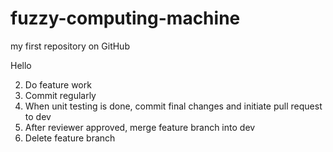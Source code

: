 # fuzzy-computing-machine
my first repository on GitHub 

Hello 

2. Do feature work 
3. Commit regularly 
4. When unit testing is done, commit final changes and initiate pull request to dev
5. After reviewer approved, merge feature branch into dev 
6. Delete feature branch 
